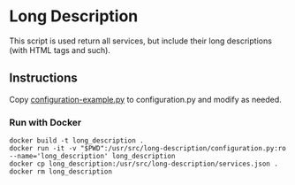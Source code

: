# Long Description

This script is used return all services, but include their long descriptions (with HTML tags and such).

## Instructions

Copy [configuration-example.py](configuration-example.py) to configuration.py and modify as needed.

### Run with Docker
```
docker build -t long_description .
docker run -it -v "$PWD":/usr/src/long-description/configuration.py:ro  --name='long_description' long_description
docker cp long_description:/usr/src/long-description/services.json .
docker rm long_description
```

